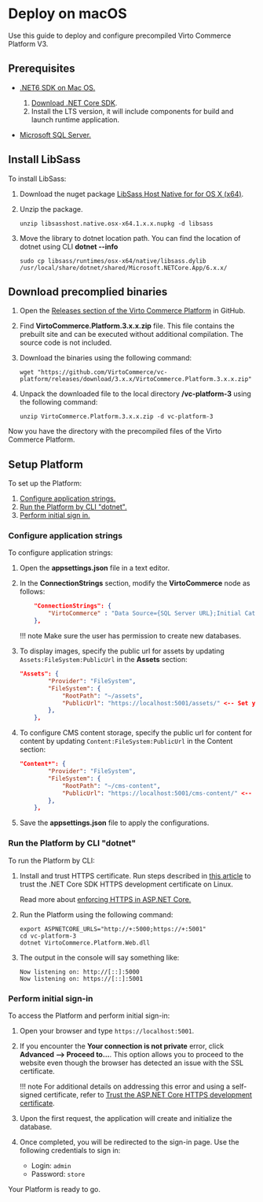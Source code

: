 # Deploy on macOS

Use this guide to deploy and configure precompiled Virto Commerce Platform V3.

## Prerequisites

* [.NET6 SDK on Mac OS.](https://docs.microsoft.com/en-us/dotnet/core/install/macos)

    1. [Download .NET Core SDK](https://dotnet.microsoft.com/download/dotnet-core).
    1. Install the LTS version, it will include components for build and launch runtime application.

* [Microsoft SQL Server.](https://www.microsoft.com/en-us/sql-server)

## Install LibSass

To install LibSass:

1. Download the nuget package [LibSass Host Native for for OS X (x64)](https://www.nuget.org/packages/LibSassHost.Native.osx-x64).
1. Unzip the package.

    ```console
    unzip libsasshost.native.osx-x64.1.x.x.nupkg -d libsass
    ```

1. Move the library to dotnet location path. You can find the location of dotnet using CLI **dotnet --info**  

    ```console
    sudo cp libsass/runtimes/osx-x64/native/libsass.dylib /usr/local/share/dotnet/shared/Microsoft.NETCore.App/6.x.x/
    ```

## Download precomplied binaries

1. Open the [Releases section of the Virto Commerce Platform](https://github.com/VirtoCommerce/vc-platform/releases) in GitHub.

1. Find **VirtoCommerce.Platform.3.x.x.zip** file. This file contains the prebuilt site and can be executed without additional compilation. The source code is not included. 

1. Download the binaries using the following command:

    ```console
    wget "https://github.com/VirtoCommerce/vc-platform/releases/download/3.x.x/VirtoCommerce.Platform.3.x.x.zip"
    ```

1. Unpack the downloaded file to the local directory **/vc-platform-3** using the following command: 

    ```console
    unzip VirtoCommerce.Platform.3.x.x.zip -d vc-platform-3
    ```

Now you have the directory with the precompiled files of the Virto Commerce Platform.

## Setup Platform

To set up the Platform:

1. [Configure application strings.](linux.md#configure-application-strings)
2. [Run the Platform by CLI "dotnet".](linux.md#run-the-platform-by-cli-dotnet)
3. [Perform initial sign in.](linux.md#perform-initial-sign-in)

### Configure application strings

To configure application strings:

1. Open the **appsettings.json** file in a text editor.
1. In the **ConnectionStrings** section, modify the **VirtoCommerce** node as follows:

    ```json
        "ConnectionStrings": {
            "VirtoCommerce" : "Data Source={SQL Server URL};Initial Catalog={Database name};Persist Security Info=True;User ID={User name};Password={User password};MultipleActiveResultSets=True;Connect Timeout=30"
        },

    ```

    !!! note
        Make sure the user has permission to create new databases.


1.  To display images, specify the public url for assets by updating `Assets:FileSystem:PublicUrl` in the **Assets** section:

    ```json
    "Assets": {
            "Provider": "FileSystem",
            "FileSystem": {
                "RootPath": "~/assets",
                "PublicUrl": "https://localhost:5001/assets/" <-- Set your platform application url with port localhost:5001
            },
        },
    ```

1. To configure CMS content storage, specify the public url for content for content by updating `Content:FileSystem:PublicUrl` in the Content section: 

    ```json
    "Content*": {
            "Provider": "FileSystem",
            "FileSystem": {
                "RootPath": "~/cms-content",
                "PublicUrl": "https://localhost:5001/cms-content/" <-- Set your platform application url with port localhost:5001
            },
        },
    ```

1. Save the **appsettings.json** file to apply the configurations.

### Run the Platform by CLI "dotnet"

To run the Platform by CLI:

1. Install and trust HTTPS certificate. Run steps described in [this article](https://learn.microsoft.com/en-us/aspnet/core/security/enforcing-ssl?view=aspnetcore-3.0&tabs=visual-studio%2Clinux-ubuntu#trust-the-aspnet-core-https-development-certificate-on-windows-and-macos-1) to trust the .NET Core SDK HTTPS development certificate on Linux.

    Read more about [enforcing HTTPS in ASP.NET Core.](https://docs.microsoft.com/en-us/aspnet/core/security/enforcing-ssl?view=aspnetcore-3.0&tabs=visual-studio#trust)

1. Run the Platform using the following command:

    ```console
    export ASPNETCORE_URLS="http://+:5000;https://+:5001"
    cd vc-platform-3
    dotnet VirtoCommerce.Platform.Web.dll
    ```

1. The output in the console will say something like:

    ```console
    Now listening on: http://[::]:5000
    Now listening on: https://[::]:5001
    ```

### Perform initial sign-in

To access the Platform and perform initial sign-in:

1. Open your browser and type `https://localhost:5001`.
1. If you encounter the **Your connection is not private** error, click **Advanced --> Proceed to...**. This option allows you to proceed to the website even though the browser has detected an issue with the SSL certificate.
   
    !!! note
        For additional details on addressing this error and using a self-signed certificate, refer to [Trust the ASP.NET Core HTTPS development certificate](https://learn.microsoft.com/en-us/aspnet/core/security/enforcing-ssl?view=aspnetcore-8.0&tabs=visual-studio%2Clinux-ubuntu#trust-the-aspnet-core-https-development-certificate-on-windows-and-macos).

1. Upon the first request, the application will create and initialize the database.
1. Once completed, you will be redirected to the sign-in page. Use the following credentials to sign in:

    * Login: `admin`
    * Password: `store`

Your Platform is ready to go.
